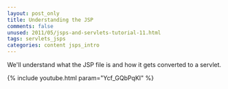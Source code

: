 ```yaml
---           
layout: post_only
title: Understanding the JSP
comments: false
unused: 2011/05/jsps-and-servlets-tutorial-11.html
tags: servlets_jsps
categories: content jsps_intro
---
```


We'll understand what the JSP file is and how it gets converted to a servlet.

{% include youtube.html param="Ycf_GQbPqKI" %}